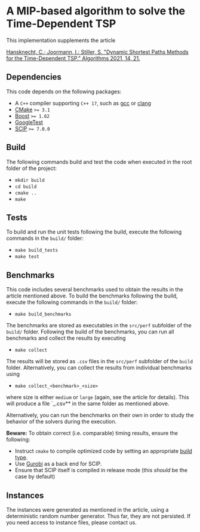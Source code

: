# A MIP-based algorithm to solve the Time-Dependent TSP

This implementation supplements the article

[Hansknecht, C.; Joormann, I.; Stiller, S. "Dynamic Shortest Paths Methods for the Time-Dependent TSP." Algorithms 2021, 14, 21.](https://dx.doi.org/10.3390/a14010021)

## Dependencies

This code depends on the following packages:

- A `C++` compiler supporting `C++ 17`, such as [gcc](https://gcc.gnu.org/) or [clang](https://clang.llvm.org/)
- [CMake](https://cmake.org/) `>= 3.1`
- [Boost](https://www.boost.org/) `>= 1.62`
- [GoogleTest](https://google.github.io/googletest/)
- [SCIP](https://scipopt.org/) `>= 7.0.0`

## Build

The following commands build and test the code when executed in the
root folder of the project:

- `mkdir build`
- `cd build`
- `cmake ..`
- `make`

## Tests

To build and run the unit tests following the build, execute the following
commands in the `build/` folder:

- `make build_tests`
- `make test`

## Benchmarks

This code includes several benchmarks used to obtain the results in
the article mentioned above. To build the benchmarks following the
build, execute the following commands in the `build/` folder:

- `make build_benchmarks`

The benchmarks are stored as executables in the `src/perf` subfolder
of the `build/` folder. Following the build of the benchmarks, you can
run all benchmarks and collect the results by executing

- `make collect`

The results will be stored as `.csv` files in the `src/perf` subfolder
of the `build` folder. Alternatively, you can collect the results from
individual benchmarks using

- `make collect_<benchmark>_<size>`

where size is either `medium` or `large` (again, see the article for
details). This will produce a file `<benchmark>_<size>.csv** in the
same folder as mentioned above.

Alternatively, you can run the benchmarks on their own in order to
study the behavior of the solvers during the execution.

**Beware:** To obtain correct (i.e. comparable) timing results, ensure
the following:

- Instruct `cmake` to compile optimized code by setting an appropriate
  [build type](https://cmake.org/cmake/help/latest/variable/CMAKE_BUILD_TYPE.html).
- Use [Gurobi](https://gurobi.com/) as a back end for SCIP.
- Ensure that SCIP itself is compiled in release mode (this *should* be the case by default)

## Instances

The instances were generated as mentioned in the article, using a
deterministic random number generator. Thus far, they are not
persisted. If you need access to instance files, please contact us.
